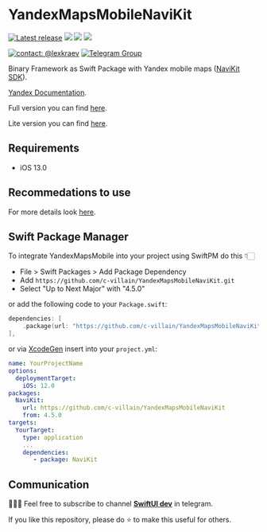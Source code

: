 # YandexMapsMobileNaviKit

[![Latest release](https://img.shields.io/github/v/release/c-villain/YandexMapsMobileNaviKit?color=brightgreen&label=version)](https://github.com/c-villain/YandexMapsMobileNaviKit/releases/latest)
[![](https://img.shields.io/endpoint?url=https%3A%2F%2Fswiftpackageindex.com%2Fapi%2Fpackages%2Fc-villain%2FYandexMapsMobileNaviKit%2Fbadge%3Ftype%3Dswift-versions)](https://swiftpackageindex.com/c-villain/YandexMapsMobileNaviKit)
[![](https://img.shields.io/endpoint?url=https%3A%2F%2Fswiftpackageindex.com%2Fapi%2Fpackages%2Fc-villain%2FYandexMapsMobileNaviKit%2Fbadge%3Ftype%3Dplatforms)](https://swiftpackageindex.com/c-villain/YandexMapsMobileNaviKit)
[![](https://img.shields.io/badge/SPM-supported-DE5C43.svg?color=brightgreen)](https://swift.org/package-manager/)

[![contact: @lexkraev](https://img.shields.io/badge/contact-%40lexkraev-blue.svg?style=flat)](https://t.me/lexkraev)
[![Telegram Group](https://img.shields.io/endpoint?color=neon&style=flat-square&url=https%3A%2F%2Ftg.sumanjay.workers.dev%2Fswiftui_dev)](https://telegram.dog/swiftui_dev)

Binary Framework as Swift Package with Yandex mobile maps ([NaviKit SDK](https://yandex.ru/maps-api/products/navikit)).

[Yandex Documentation](https://yandex.ru/dev/mapkit/doc/ru/ios/generated/navigation/overview).

Full version you can find [here](https://github.com/c-villain/YandexMapsMobile).

Lite version you can find [here](https://github.com/c-villain/YandexMapsMobileLite).

## Requirements

- iOS 13.0

## Recommedations to use

For more details look [here](https://github.com/c-villain/YandexMapsMobile#recommedations-to-use).

## Swift Package Manager

To integrate YandexMapsMobile into your project using SwiftPM do this 👇🏻

- File > Swift Packages > Add Package Dependency
- Add `https://github.com/c-villain/YandexMapsMobileNaviKit.git`
- Select "Up to Next Major" with "4.5.0"

or add the following code to your `Package.swift`:

```swift
dependencies: [
    .package(url: "https://github.com/c-villain/YandexMapsMobileNaviKit", from: "4.5.0"),
],
```
or via [XcodeGen](https://github.com/yonaskolb/XcodeGen) insert into your `project.yml`:

```yaml
name: YourProjectName
options:
  deploymentTarget:
    iOS: 12.0
packages:
  NaviKit:
    url: https://github.com/c-villain/YandexMapsMobileNaviKit
    from: 4.5.0
targets:
  YourTarget:
    type: application
    ...
    dependencies:
       - package: NaviKit
```

## Communication

👨🏻‍💻 Feel free to subscribe to channel **[SwiftUI dev](https://t.me/swiftui_dev)** in telegram.

If you like this repository, please do :star: to make this useful for others.

